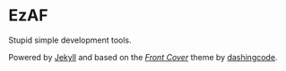 # EzAF

Stupid simple development tools.

Powered by [Jekyll](https://jekyllrb.com) and based on the
*[Front Cover](https://github.com/dashingcode/front-cover)* theme by
[dashingcode](https://github.com/dashingcode).
